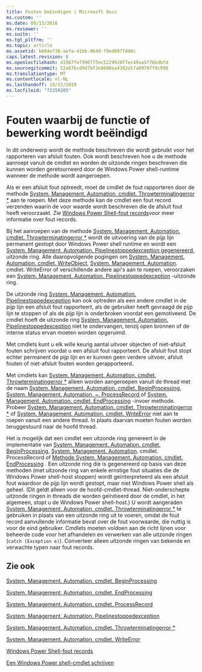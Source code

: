 ```yaml
---
title: Fouten beëindigen | Microsoft Docs
ms.custom: ''
ms.date: 09/13/2016
ms.reviewer: ''
ms.suite: ''
ms.tgt_pltfrm: ''
ms.topic: article
ms.assetid: b804e738-aefa-41bb-9649-f9ed897fd96c
caps.latest.revision: 8
ms.openlocfilehash: d1967fe7996f75ec5229920f7ec49aa5ff6bdbfd
ms.sourcegitcommit: 52a67bcd9d7bf3e8600ea4302d1fa8970ff9c998
ms.translationtype: MT
ms.contentlocale: nl-NL
ms.lasthandoff: 10/15/2019
ms.locfileid: "72359205"
---
```

# <a name="terminating-errors"></a>Fouten waarbij de functie of bewerking wordt beëindigd

In dit onderwerp wordt de methode beschreven die wordt gebruikt voor het rapporteren van afsluit fouten. Ook wordt beschreven hoe u de methode aanroept vanuit de cmdlet en worden de uitzonde ringen beschreven die kunnen worden geretourneerd door de Windows Power shell-runtime wanneer de methode wordt aangeroepen.

Als er een afsluit fout optreedt, moet de cmdlet de fout rapporteren door de methode [System. Management. Automation. cmdlet. Throwterminatingerror *](/dotnet/api/System.Management.Automation.Cmdlet.ThrowTerminatingError) aan te roepen. Met deze methode kan de cmdlet een fout record verzenden waarin de voor waarde wordt beschreven die de afsluit fout heeft veroorzaakt. Zie [Windows Power Shell-fout records](./windows-powershell-error-records.md)voor meer informatie over fout records.

Bij het aanroepen van de methode [System. Management. Automation. cmdlet. Throwterminatingerror *](/dotnet/api/System.Management.Automation.Cmdlet.ThrowTerminatingError) wordt de uitvoering van de pijp lijn permanent gestopt door Windows Power shell runtime en wordt een [System. Management. Automation. Pipelinestoppedexception gegenereerd. ](/dotnet/api/System.Management.Automation.PipelineStoppedException)uitzonde ring. Alle daaropvolgende pogingen om [System. Management. Automation. cmdlet. WriteObject](/dotnet/api/System.Management.Automation.Cmdlet.WriteObject), [System. Management. Automation](/dotnet/api/System.Management.Automation.Cmdlet.WriteError). cmdlet. WriteError of verschillende andere api's aan te roepen, veroorzaken een [ System. Management. Automation. Pipelinestoppedexception](/dotnet/api/System.Management.Automation.PipelineStoppedException) -uitzonde ring.

De uitzonde ring [System. Management. Automation. Pipelinestoppedexception](/dotnet/api/System.Management.Automation.PipelineStoppedException) kan ook optreden als een andere cmdlet in de pijp lijn een afsluit fout rapporteert, als de gebruiker heeft gevraagd de pijp lijn te stoppen of als de pijp lijn is onderbroken voordat een gemotiveerd. De cmdlet hoeft de uitzonde ring [System. Management. Automation. Pipelinestoppedexception](/dotnet/api/System.Management.Automation.PipelineStoppedException) niet te ondervangen, tenzij open bronnen of de interne status ervan moeten worden opgeruimd.

Met cmdlets kunt u elk wille keurig aantal uitvoer objecten of niet-afsluit fouten schrijven voordat u een afsluit fout rapporteert. De afsluit fout stopt echter permanent de pijp lijn en er kunnen geen verdere uitvoer, afsluit fouten of niet-afsluit fouten worden gerapporteerd.

Met cmdlets kan [System. Management. Automation. cmdlet. Throwterminatingerror *](/dotnet/api/System.Management.Automation.Cmdlet.ThrowTerminatingError) alleen worden aangeroepen vanuit de thread met de naam [System. Management. Automation. cmdlet. BeginProcessing](/dotnet/api/System.Management.Automation.Cmdlet.BeginProcessing), [System. Management. Automation. ~. ProcessRecord ](/dotnet/api/System.Management.Automation.Cmdlet.ProcessRecord)of [System. Management. Automation. cmdlet. EndProcessing](/dotnet/api/System.Management.Automation.Cmdlet.EndProcessing) -invoer methode. Probeer [System. Management. Automation. cmdlet. Throwterminatingerror *](/dotnet/api/System.Management.Automation.Cmdlet.ThrowTerminatingError) of [System. Management. Automation. cmdlet. WriteError](/dotnet/api/System.Management.Automation.Cmdlet.WriteError) niet aan te roepen vanuit een andere thread. In plaats daarvan moeten fouten worden teruggestuurd naar de hoofd thread.

Het is mogelijk dat een cmdlet een uitzonde ring genereert in de implementatie van [System. Management. Automation. cmdlet. BeginProcessing](/dotnet/api/System.Management.Automation.Cmdlet.BeginProcessing), [System. Management. Automation](/dotnet/api/System.Management.Automation.Cmdlet.ProcessRecord). cmdlet. ProcessRecord of [ Methode System. Management. Automation. cmdlet. EndProcessing](/dotnet/api/System.Management.Automation.Cmdlet.EndProcessing) . Een uitzonde ring die is gegenereerd op basis van deze methoden (met uitzonde ring van enkele ernstige fout situaties die de Windows Power shell-host stoppen) wordt geïnterpreteerd als een afsluit fout waardoor de pijp lijn wordt gestopt, maar niet Windows Power shell als geheel. (Dit geldt alleen voor de hoofd-cmdlet-thread. Niet-onderschepte uitzonde ringen in threads die worden geïnitieerd door de cmdlet, in het algemeen, stopt u de Windows Power shell-host.) U wordt aangeraden [System. Management. Automation. cmdlet. Throwterminatingerror *](/dotnet/api/System.Management.Automation.Cmdlet.ThrowTerminatingError) te gebruiken in plaats van een uitzonde ring uit te voeren, omdat de fout record aanvullende informatie bevat over de fout voorwaarde, die nuttig is voor de eind gebruiker. Cmdlets moeten voldoen aan de richt lijnen voor beheerde code voor het afhandelen en verwerken van alle uitzonde ringen (`catch (Exception e)`). Converteer alleen uitzonde ringen van bekende en verwachte typen naar fout records.

## <a name="see-also"></a>Zie ook

[System. Management. Automation. cmdlet. BeginProcessing](/dotnet/api/System.Management.Automation.Cmdlet.BeginProcessing)

[System. Management. Automation. cmdlet. EndProcessing](/dotnet/api/System.Management.Automation.Cmdlet.EndProcessing)

[System. Management. Automation. cmdlet. ProcessRecord](/dotnet/api/System.Management.Automation.Cmdlet.ProcessRecord)

[System. Management. Automation. Pipelinestoppedexception](/dotnet/api/System.Management.Automation.PipelineStoppedException)

[System. Management. Automation. cmdlet. Throwterminatingerror *](/dotnet/api/System.Management.Automation.Cmdlet.ThrowTerminatingError)

[System. Management. Automation. cmdlet. WriteError](/dotnet/api/System.Management.Automation.Cmdlet.WriteError)

[Windows Power Shell-fout records](./windows-powershell-error-records.md)

[Een Windows Power shell-cmdlet schrijven](./writing-a-windows-powershell-cmdlet.md)
